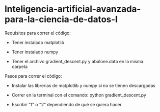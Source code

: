 # Inteligencia-artificial-avanzada-para-la-ciencia-de-datos-I

Requisitos para correr el código:

- Tener instalado matplotlib

- Tener instalado numpy

- Tener el archivo gradient_descent.py y abalone.data en la misma carpeta


Pasos para correr el código:

- Instalar las librerias de matplotlib y numpy si no se tienen descargadas

- Correr en la terminal con el comando: python gradient_descent.py

- Escribir "1" o "2" dependiendo de qué se quiera hacer
